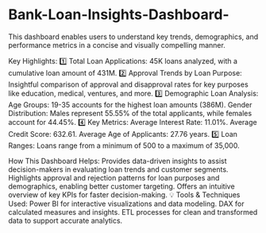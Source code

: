 # Bank-Loan-Insights-Dashboard-
This dashboard enables users to understand key trends, demographics, and performance metrics in a concise and visually compelling manner.

 Key Highlights:
1️⃣ Total Loan Applications: 45K loans analyzed, with a cumulative loan amount of 431M.
2️⃣ Approval Trends by Loan Purpose: Insightful comparison of approval and disapproval rates for key purposes like education, medical, ventures, and more.
3️⃣ Demographic Loan Analysis:
Age Groups: 19-35 accounts for the highest loan amounts (386M).
Gender Distribution: Males represent 55.55% of the total applicants, while females account for 44.45%.
4️⃣ Key Metrics:
Average Interest Rate: 11.01%.
Average Credit Score: 632.61.
Average Age of Applicants: 27.76 years.
5️⃣ Loan Ranges: Loans range from a minimum of 500 to a maximum of 35,000.

 How This Dashboard Helps:
Provides data-driven insights to assist decision-makers in evaluating loan trends and customer segments.
Highlights approval and rejection patterns for loan purposes and demographics, enabling better customer targeting.
Offers an intuitive overview of key KPIs for faster decision-making.
💡 Tools & Techniques Used:
Power BI for interactive visualizations and data modeling.
DAX for calculated measures and insights.
ETL processes for clean and transformed data to support accurate analytics.
